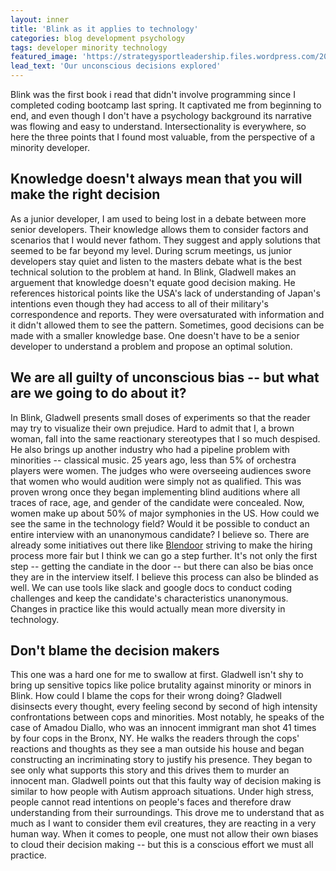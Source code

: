 ```yaml
---
layout: inner
title: 'Blink as it applies to technology'
categories: blog development psychology
tags: developer minority technology
featured_image: 'https://strategysportleadership.files.wordpress.com/2011/05/blink1.jpg'
lead_text: 'Our unconscious decisions explored'
---
```


Blink was the first book i read that didn't involve programming since I completed coding bootcamp last spring. It captivated me from beginning to end, and even though I don't have a psychology background its narrative was flowing and easy to understand. Intersectionality is everywhere, so here the three points that I found most valuable, from the perspective of a minority developer.


## Knowledge doesn't always mean that you will make the right decision

As a junior developer, I am used to being lost in a debate between more senior developers. Their knowledge allows them to consider factors and scenarios that I would never fathom. They suggest and apply solutions that seemed to be far beyond my level. During scrum meetings, us junior developers stay quiet and listen to the masters debate what is the best technical solution to the problem at hand. In Blink, Gladwell makes an arguement that knowledge doesn't equate good decision making. He references historical points like the USA's lack of understanding of Japan's intentions even though they had access to all of their military's correspondence and reports. They were oversaturated with information and it didn't allowed them to see the pattern. Sometimes, good decisions can be made with a smaller knowledge base. One doesn't have to be a senior developer to understand a problem and propose an optimal solution.

## We are all guilty of unconscious bias -- but what are we going to do about it?

In Blink, Gladwell presents small doses of experiments so that the reader may try to visualize their own prejudice. Hard to admit that I, a brown woman, fall into the same reactionary stereotypes that I so much despised. He also brings up another industry who had a pipeline problem with minorities -- classical music. 25 years ago, less than 5% of orchestra players were women. The judges who were overseeing audiences swore that women who would audition were simply not as qualified. This was proven wrong once they began implementing blind auditions where all traces of race, age, and gender of the candidate were concealed. Now, women make up about 50% of major symphonies in the US. How could we see the same in the technology field? Would it be possible to conduct an entire interview with an unanonymous candidate? I believe so. There are already some initiatives out there like [Blendoor](http://blendoor.com/) striving to make the hiring process more fair but I think we can go a step further. It's not only the first step -- getting the candiate in the door -- but there can also be bias once they are in the interview itself. I believe this process can also be blinded as well. We can use tools like slack and google docs to conduct coding challenges and keep the candidate's characteristics unanonymous. Changes in practice like this would actually mean more diversity in technology.

## Don't blame the decision makers

This one was a hard one for me to swallow at first. Gladwell isn't shy to bring up sensitive topics like police brutality against minority or minors in Blink. How could I blame the cops for their wrong doing? Gladwell disinsects every thought, every feeling second by second of high intensity confrontations between cops and minorities. Most notably, he speaks of the case of Amadou Diallo, who was an innocent immigrant man shot 41 times by four cops in the Bronx, NY. He walks the readers through the cops' reactions and thoughts as they see a man outside his house and began constructing an incriminating story to justify his presence. They began to see only what supports this story and this drives them to murder an innocent man. Gladwell points out that this faulty way of decision making is similar to how people with Autism approach situations. Under high stress, people cannot read intentions on people's faces and therefore draw understanding from their surroundings. This drove me to understand that as much as I want to consider them evil creatures, they are reacting in a very human way. When it comes to people, one must not allow their own biases to cloud their decision making -- but this is a conscious effort we must all practice.
